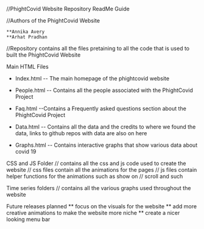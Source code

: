 //PhightCovid Website Repository ReadMe Guide

//Authors of the PhightCovid Website
    
    **Annika Avery 
    **Arhat Pradhan 
    
//Repository contains all the files pretaining to all the code that is used to built the PhightCovid Website

Main HTML Files
* Index.html
-- The main homepage of the phightcovid website

* People.html
-- Contains all the people associated with the PhightCovid Project

* Faq.html 
--Contains a Frequently asked questions section about the PhightCovid Project

* Data.html
-- Contains all the data and the credits to where we found the data, links to github repos with data are also on here

* Graphs.html
-- Contains interactive graphs that show various data about covid 19

CSS and JS Folder
// contains all the css and js code used to create the website
// css files contain all the animations for the pages 
// js files contain helper functions for the animations such as show on 
// scroll and such


Time series folders 
// contains all the various graphs used throughout the website 


Future releases planned
** focus on the visuals for the website 
** add more creative animations to make the website more niche
** create a nicer looking menu bar
